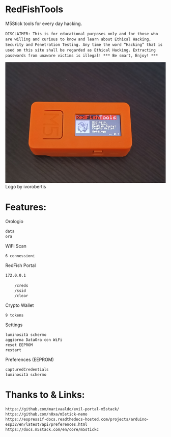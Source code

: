 # RedFishTools
M5Stick tools for every day hacking.

`DISCLAIMER: This is for educational purposes only and for those who are willing and curious to know and learn about Ethical Hacking, Security and Penetration Testing. Any time the word “Hacking” that is used on this site shall be regarded as Ethical Hacking. Extracting passwords from unaware victims is illegal! *** Be smart, Enjoy! ***`

![M5-Nemo Matrix Logo](https://github.com/th3cr34t1v3h4ck3r/RedFishTools/blob/main/redfishtools_app.jpg)
Logo by ivorobertis


# Features:

Orologio

	data
	ora

WiFi Scan

	6 connessioni

RedFish Portal

	172.0.0.1
 
		/creds
		/ssid
		/clear

Crypto Wallet

	9 tokens

Settings

	luminosità schermo
	aggiorna DataOra con WiFi
	reset EEPROM
	restart

Preferences (EEPROM)

	capturedCredentials
	luminosità schermo


# Thanks to & Links:

	https://github.com/marivaaldo/evil-portal-m5stack/
	https://github.com/n0xa/m5stick-nemo
	https://espressif-docs.readthedocs-hosted.com/projects/arduino-esp32/en/latest/api/preferences.html
	https://docs.m5stack.com/en/core/m5stickc



